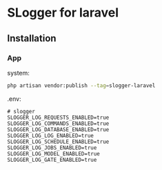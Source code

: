 
# SLogger for laravel 

## Installation

### App

system:
```bash
php artisan vendor:publish --tag=slogger-laravel
```

.env:
```dotenv
# slogger
SLOGGER_LOG_REQUESTS_ENABLED=true
SLOGGER_LOG_COMMANDS_ENABLED=true
SLOGGER_LOG_DATABASE_ENABLED=true
SLOGGER_LOG_LOG_ENABLED=true
SLOGGER_LOG_SCHEDULE_ENABLED=true
SLOGGER_LOG_JOBS_ENABLED=true
SLOGGER_LOG_MODEL_ENABLED=true
SLOGGER_LOG_GATE_ENABLED=true
```
